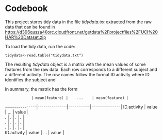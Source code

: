 Codebook
========
This project stores tidy data in the file *tidydata.txt* extracted from the raw data that can be found in https://d396qusza40orc.cloudfront.net/getdata%2Fprojectfiles%2FUCI%20HAR%20Dataset.zip 

To load the tidy data, run the code:
```{r}
tidydata<-read.table("tidydata.txt")
```

The resulting *tidydata* object is a matrix with the mean values of some features from the raw data. Each row corresponds to a different subject and a different activity. The row names follow the format ID.activity where ID identifies the subject and 

In summary, the matrix has the form:

                | mean(feature) |    ...    | mean(feature) |
----------------|---------------|-----------|---------------| 
  ID.activity   |     value     |    ...    |    value      |   
       .        |       .       |     .     |      .        |   
       .        |       .       |     .     |      .        |   
       .        |       .       |     .     |      .        |   
  ID.activity   |     value     |    ...    |    value      |   

